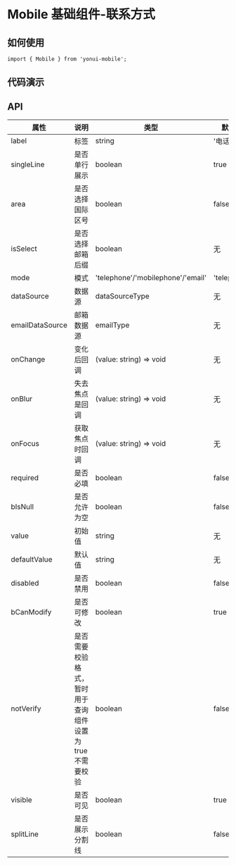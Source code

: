 # Mobile 基础组件-联系方式
## 如何使用

```
import { Mobile } from 'yonui-mobile';

```

## 代码演示


## API

属性 | 说明 | 类型 | 默认值 | 必选
----|-----|------|------|------
label | 标签 | string | '电话' | false
singleLine | 是否单行展示 | boolean | true | false
area | 是否选择国际区号 | boolean | false | false
isSelect | 是否选择邮箱后缀 | boolean | 无 | false
mode | 模式 | 'telephone'/'mobilephone'/'email' | 'telephone' | false
dataSource | 数据源 | dataSourceType | 无 | false
emailDataSource | 邮箱数据源 | emailType | 无 | false
onChange | 变化后回调 | (value: string) => void | 无 | false
onBlur | 失去焦点是回调 | (value: string) => void | 无 | false
onFocus | 获取焦点时回调 | (value: string) => void | 无 | false
required | 是否必填 | boolean | false | false
bIsNull | 是否允许为空 | boolean | false | false
value | 初始值 | string | 无 | false
defaultValue | 默认值 | string | 无 | false
disabled | 是否禁用 | boolean | false | false
bCanModify | 是否可修改 | boolean | true | false
notVerify | 是否需要校验格式，暂时用于查询组件设置为true不需要校验 | boolean | false | false
visible | 是否可见 | boolean | true | false
splitLine | 是否展示分割线 | boolean | false | false
